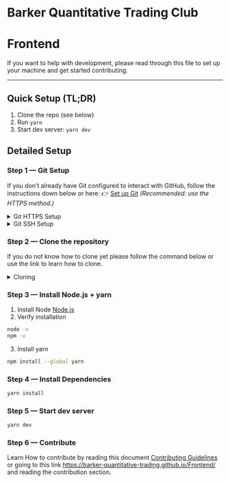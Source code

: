 # Barker Quantitative Trading Club
# Frontend
If you want to help with development, please read through this file to set up your machine and get started contributing.

---
## Quick Setup (TL;DR)
1. Clone the repo (see below)
2. Run `yarn`
3. Start dev server: `yarn dev`

## Detailed Setup

### Step 1 — Git Setup
If you don’t already have Git configured to interact with GitHub, follow the instructions down below or here:
👉 [Set up Git](https://docs.github.com/en/get-started/git-basics/set-up-git)
*(Recommended: use the HTTPS method.)*

<details>
  <summary>Git HTTPS Setup</summary>
  
  1. Make sure Git is installed:  
     - `git --version`  

  2. Configure your Git username and email:  
     - `git config --global user.name "Your Name"`  
     - `git config --global user.email "your_email@example.com"`  

  3. If prompted, log in with your GitHub username and password or use a [personal access token](https://docs.github.com/en/authentication/keeping-your-account-and-data-secure/creating-a-personal-access-token) instead of a password.  
</details>
<details>
  <summary>Git SSH Setup</summary>
  
  1. Generate a new SSH key:
     ```bash
     ssh-keygen -t ed25519 -C "your_email@example.com"
     ```
     Press enter for all prompts.
  
  2. Copy your public key:
     ```bash
     pbcopy < ~/.ssh/id_ed25519.pub
     ```
  
  3. Add the SSH key to GitHub:
     - Go to [GitHub SSH Keys](https://github.com/settings/keys)  
     - Click **"New SSH Key"**, paste the copied key, and save.
  
  4. Verify the connection:
     ```bash
     ssh -T git@github.com
     ```
</details>


### Step 2 — Clone the repository

If you do not know how to clone yet please follow the command below or use the link to learn how to clone.

<details>
  <summary>Cloning</summary>
  
  Run:
  ```bash
  git clone git@github.com:Barker-Quantitative-Trading/Frontend.git
  ```
[How to clone repositories](https://docs.github.com/en/repositories/creating-and-managing-repositories/cloning-a-repository)

</details>

### Step 3 — Install Node.js + yarn 
1. Install Node [Node.js](https://nodejs.org/en/)
2. Verify installation
```bash
node -v
npm -v
```
3. Install yarn
```bash
npm install --global yarn
```

### Step 4 — Install Dependencies
```bash
yarn install
```

### Step 5 — Start dev server
```bash 
yarn dev
```

### Step 6 — Contribute
Learn How to contribute by reading this document [Contributing Guidelines](./docs/CONTRIBUTING.md) or going to this link https://barker-quantitative-trading.github.io/Frontend/ and reading the contribution section.

